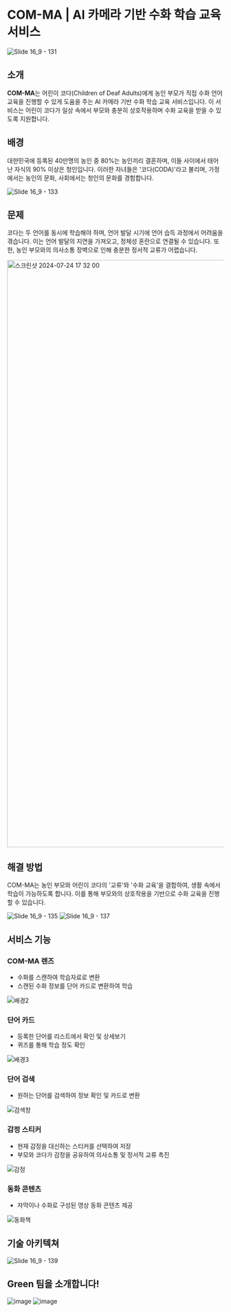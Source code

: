 # COM-MA | AI 카메라 기반 수화 학습 교육 서비스


![Slide 16_9 - 131](https://github.com/user-attachments/assets/73081a54-17d0-4054-b15d-5892cac4d234)


## 소개

**COM-MA**는 어린이 코다(Children of Deaf Adults)에게 농인 부모가 직접 수화 언어 교육을 진행할 수 있게 도움을 주는 AI 카메라 기반 수화 학습 교육 서비스입니다. 이 서비스는 어린이 코다가 일상 속에서 부모와 충분히 상호작용하며 수화 교육을 받을 수 있도록 지원합니다.

## 배경

대한민국에 등록된 40만명의 농인 중 80%는 농인끼리 결혼하며, 이들 사이에서 태어난 자식의 90% 이상은 청인입니다. 이러한 자녀들은 '코다(CODA)'라고 불리며, 가정에서는 농인의 문화, 사회에서는 청인의 문화를 경험합니다.

![Slide 16_9 - 133](https://github.com/user-attachments/assets/8cdd16b3-3e9f-4eb9-a692-27706c20df43)


## 문제

코다는 두 언어를 동시에 학습해야 하며, 언어 발달 시기에 언어 습득 과정에서 어려움을 겪습니다. 이는 언어 발달의 지연을 가져오고, 정체성 혼란으로 연결될 수 있습니다. 또한, 농인 부모와의 의사소통 장벽으로 인해 충분한 정서적 교류가 어렵습니다.

<img width="1363" alt="스크린샷 2024-07-24 17 32 00" src="https://github.com/user-attachments/assets/fc9781e3-df47-4bc8-8fc1-279273e2990d">


## 해결 방법

COM-MA는 농인 부모와 어린이 코다의 '교류'와 '수화 교육'을 결합하여, 생활 속에서 학습이 가능하도록 합니다. 이를 통해 부모와의 상호작용을 기반으로 수화 교육을 진행할 수 있습니다.

![Slide 16_9 - 135](https://github.com/user-attachments/assets/0122b572-cbdb-4a72-b1ad-09276cd067e3)
![Slide 16_9 - 137](https://github.com/user-attachments/assets/f2f5c3d6-0cad-4b2b-b225-eb09a98d0b24)


## 서비스 기능

### COM-MA 렌즈

- 수화를 스캔하여 학습자료로 변환
- 스캔된 수화 정보를 단어 카드로 변환하여 학습

![배경2](https://github.com/user-attachments/assets/90f1257c-614c-4b31-937f-de5c18f67194)


### 단어 카드

- 등록한 단어를 리스트에서 확인 및 상세보기
- 퀴즈를 통해 학습 정도 확인

![배경3](https://github.com/user-attachments/assets/4dbfb096-fa94-491d-b557-fc933d8968a4)


### 단어 검색

- 원하는 단어를 검색하여 정보 확인 및 카드로 변환

![검색창](https://github.com/user-attachments/assets/6223193c-dc77-488b-9049-20ab92b06c06)


### 감정 스티커

- 현재 감정을 대신하는 스티커를 선택하여 저장
- 부모와 코다가 감정을 공유하여 의사소통 및 정서적 교류 촉진

![감정](https://github.com/user-attachments/assets/e7925c3b-7359-469d-a5e1-a7a6d876122d)


### 동화 콘텐츠

- 자막이나 수화로 구성된 영상 동화 콘텐츠 제공

![동화책](https://github.com/user-attachments/assets/fc9ecb87-c01a-4c94-9b06-f6294e709edb)

## 기술 아키텍쳐

![Slide 16_9 - 139](https://github.com/user-attachments/assets/02ffcc43-4e45-4217-b650-e8a39054276c)



## Green 팀을 소개합니다!

![image](https://github.com/user-attachments/assets/23752fcd-94c8-4145-b53c-1cbf283bd505)
![image](https://github.com/user-attachments/assets/b5daf7d6-7631-490b-88bc-4b48e0fbbee7)


